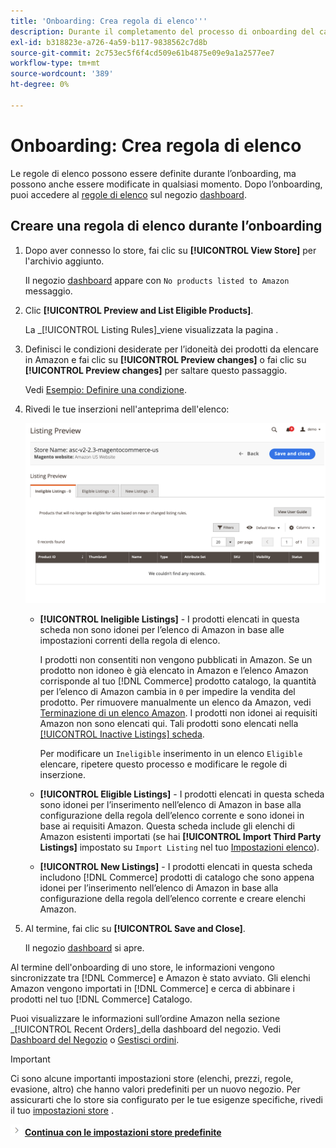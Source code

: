 ```yaml
---
title: 'Onboarding: Crea regola di elenco'''
description: Durante il completamento del processo di onboarding del canale di vendita Amazon, crea le regole di annuncio iniziali per generare gli elenchi Amazon per il tuo [!DNL Commerce] prodotti.
exl-id: b318823e-a726-4a59-b117-9838562c7d8b
source-git-commit: 2c753ec5f6f4cd509e61b4875e09e9a1a2577ee7
workflow-type: tm+mt
source-wordcount: '389'
ht-degree: 0%

---
```


# Onboarding: Crea regola di elenco

Le regole di elenco possono essere definite durante l’onboarding, ma possono anche essere modificate in qualsiasi momento. Dopo l’onboarding, puoi accedere al [regole di elenco](./listing-rules.md) sul negozio [dashboard](./amazon-store-dashboard.md).

## Creare una regola di elenco durante l’onboarding

1. Dopo aver connesso lo store, fai clic su **[!UICONTROL View Store]** per l&#39;archivio aggiunto.

   Il negozio [dashboard](./amazon-store-dashboard.md) appare con `No products listed to Amazon` messaggio.

1. Clic **[!UICONTROL Preview and List Eligible Products]**.

   La _[!UICONTROL Listing Rules]_viene visualizzata la pagina .

1. Definisci le condizioni desiderate per l’idoneità dei prodotti da elencare in Amazon e fai clic su **[!UICONTROL Preview changes]** o fai clic su **[!UICONTROL Preview changes]** per saltare questo passaggio.

   Vedi [Esempio: Definire una condizione](./ob-define-condition-example.md).

1. Rivedi le tue inserzioni nell&#39;anteprima dell&#39;elenco:

   ![Anteprima elenco](assets/amazon-ob-listing-preview.png)

   - **[!UICONTROL Ineligible Listings]** - I prodotti elencati in questa scheda non sono idonei per l’elenco di Amazon in base alle impostazioni correnti della regola di elenco.

      I prodotti non consentiti non vengono pubblicati in Amazon. Se un prodotto non idoneo è già elencato in Amazon e l’elenco Amazon corrisponde al tuo [!DNL Commerce] prodotto catalogo, la quantità per l’elenco di Amazon cambia in `0` per impedire la vendita del prodotto. Per rimuovere manualmente un elenco da Amazon, vedi [Terminazione di un elenco Amazon](./end-listings-manually.md). I prodotti non idonei ai requisiti Amazon non sono elencati qui. Tali prodotti sono elencati nella [[!UICONTROL Inactive Listings] scheda](./inactive-listings.md).

      Per modificare un `Ineligible` inserimento in un elenco `Eligible` elencare, ripetere questo processo e modificare le regole di inserzione.

   - **[!UICONTROL Eligible Listings]** - I prodotti elencati in questa scheda sono idonei per l’inserimento nell’elenco di Amazon in base alla configurazione della regola dell’elenco corrente e sono idonei in base ai requisiti Amazon. Questa scheda include gli elenchi di Amazon esistenti importati (se hai **[!UICONTROL Import Third Party Listings]** impostato su `Import Listing` nel tuo [Impostazioni elenco](./listing-settings.md)).

   - **[!UICONTROL New Listings]** - I prodotti elencati in questa scheda includono [!DNL Commerce] prodotti di catalogo che sono appena idonei per l’inserimento nell’elenco di Amazon in base alla configurazione della regola dell’elenco corrente e creare elenchi Amazon.

1. Al termine, fai clic su **[!UICONTROL Save and Close]**.

   Il negozio [dashboard](./amazon-store-dashboard.md) si apre.

Al termine dell&#39;onboarding di uno store, le informazioni vengono sincronizzate tra [!DNL Commerce] e Amazon è stato avviato. Gli elenchi Amazon vengono importati in [!DNL Commerce] e cerca di abbinare i prodotti nel tuo [!DNL Commerce] Catalogo.

Puoi visualizzare le informazioni sull’ordine Amazon nella sezione _[!UICONTROL Recent Orders]_della dashboard del negozio. Vedi [Dashboard del Negozio](./amazon-store-dashboard.md) o [Gestisci ordini](./managing-orders.md).

>[!IMPORTANT]
>
>Ci sono alcune importanti impostazioni store (elenchi, prezzi, regole, evasione, altro) che hanno valori predefiniti per un nuovo negozio. Per assicurarti che lo store sia configurato per le tue esigenze specifiche, rivedi il tuo [impostazioni store](./default-store-settings.md) .

![Icona Successivo](assets/btn-next.png) [**Continua con le impostazioni store predefinite**](./default-store-settings.md)
